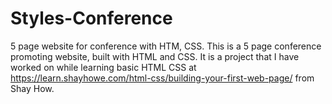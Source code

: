 # Styles-Conference
5 page website for conference with HTM, CSS.
This is a 5 page conference promoting website, built with HTML and CSS.
It is a project that I have worked on while learning basic HTML CSS at https://learn.shayhowe.com/html-css/building-your-first-web-page/ from Shay How.

